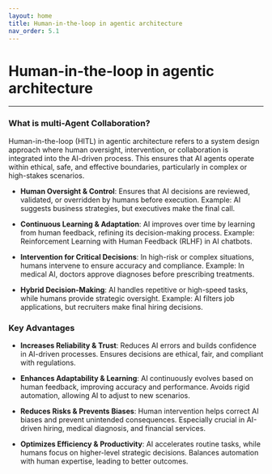 ```yaml
---
layout: home
title: Human-in-the-loop in agentic architecture
nav_order: 5.1
---
```


# Human-in-the-loop in agentic architecture
---

### What is multi-Agent Collaboration?
Human-in-the-loop (HITL) in agentic architecture refers to a system design approach where human oversight, intervention, or collaboration is integrated into the AI-driven process. This ensures that AI agents operate within ethical, safe, and effective boundaries, particularly in complex or high-stakes scenarios.

- **Human Oversight & Control**:
Ensures that AI decisions are reviewed, validated, or overridden by humans before execution.
Example: AI suggests business strategies, but executives make the final call.

- **Continuous Learning & Adaptation**:
AI improves over time by learning from human feedback, refining its decision-making process.
Example: Reinforcement Learning with Human Feedback (RLHF) in AI chatbots.

- **Intervention for Critical Decisions**:
In high-risk or complex situations, humans intervene to ensure accuracy and compliance.
Example: In medical AI, doctors approve diagnoses before prescribing treatments.

- **Hybrid Decision-Making**:
AI handles repetitive or high-speed tasks, while humans provide strategic oversight.
Example: AI filters job applications, but recruiters make final hiring decisions.


### Key Advantages
- **Increases Reliability & Trust**:
Reduces AI errors and builds confidence in AI-driven processes.
Ensures decisions are ethical, fair, and compliant with regulations.

- **Enhances Adaptability & Learning**:
AI continuously evolves based on human feedback, improving accuracy and performance.
Avoids rigid automation, allowing AI to adjust to new scenarios.

- **Reduces Risks & Prevents Biases**:
Human intervention helps correct AI biases and prevent unintended consequences.
Especially crucial in AI-driven hiring, medical diagnosis, and financial services.

- **Optimizes Efficiency & Productivity**:
AI accelerates routine tasks, while humans focus on higher-level strategic decisions.
Balances automation with human expertise, leading to better outcomes.

